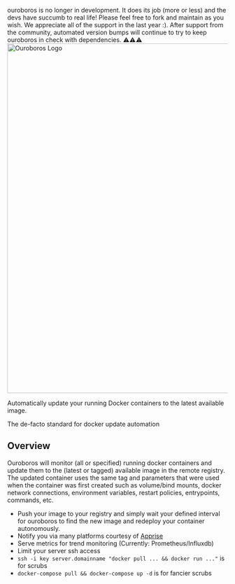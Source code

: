 ouroboros is no longer in development. It does its job (more or less) and the devs have succumb to real life! Please feel free to fork and maintain as you wish. We appreciate all of the support in the last year :). After support from the community, automated version bumps will continue to try to keep ouroboros in check with dependencies. ⚠️⚠️⚠️
<img width="800" src="https://raw.githubusercontent.com/pyouroboros/ouroboros/master/assets/ouroboros_logo_primary_long_cropped.jpg" alt="Ouroboros Logo">

Automatically update your running Docker containers to the latest available image.

The de-facto standard for docker update automation

## Overview

Ouroboros will monitor (all or specified) running docker containers and update them to the (latest or tagged) available image in the remote registry. The updated container uses the same tag and parameters that were used when the container was first created such as volume/bind mounts, docker network connections, environment variables, restart policies, entrypoints, commands, etc.

- Push your image to your registry and simply wait your defined interval for ouroboros to find the new image and redeploy your container autonomously.
- Notify you via many platforms courtesy of [Apprise](https://github.com/caronc/apprise) 
- Serve metrics for trend monitoring (Currently: Prometheus/Influxdb)
- Limit your server ssh access
- `ssh -i key server.domainname "docker pull ... && docker run ..."` is for scrubs
- `docker-compose pull && docker-compose up -d` is for fancier scrubs

